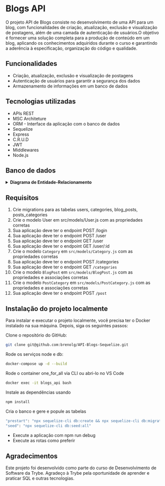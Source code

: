 # Blogs API

O projeto API de Blogs consiste no desenvolvimento de uma API para um blog, com funcionalidades de criação, atualização, exclusão e visualização de postagens, além de uma camada de autenticação de usuários.O objetivo é fornecer uma solução completa para a produção de conteúdo em um blog, aplicando os conhecimentos adquiridos durante o curso e garantindo a aderência à especificação, organização do código e qualidade.

## Funcionalidades

- Criação, atualização, exclusão e visualização de postagens
- Autenticação de usuários para garantir a segurança dos dados
- Armazenamento de informações em um banco de dados

## Tecnologias utilizadas
- APIs REST
- MSC Architeture
- ORM - Interface da aplicação com o banco de dados
- Sequelize
- Express
- C.R.U.D
- JWT
- Middlewares
- Node.js

## Banco de dados
<details close>
    <summary><strong> Diagrama de Entidade-Relacionamento</strong></summary>
<img src='./api.png'>>
</details>

## Requisitos

1. Crie migrations para as tabelas users, categories, blog_posts, posts_categories
2. Crie o modelo User em src/models/User.js com as propriedades corretas
3. Sua aplicação deve ter o endpoint POST /login
4. Sua aplicação deve ter o endpoint POST /user
5. Sua aplicação deve ter o endpoint GET /user
6. Sua aplicação deve ter o endpoint GET /user/:id
7. Crie o modelo `Category` em `src/models/Category.js` com as propriedades corretas
8. Sua aplicação deve ter o endpoint POST /categories
9. Sua aplicação deve ter o endpoint GET `/categories`
10. Crie o modelo `BlogPost` em `src/models/BlogPost.js` com as propriedades e associações corretas
11. Crie o modelo `PostCategory` em `src/models/PostCategory.js` com as propriedades e associações corretas
12. Sua aplicação deve ter o endpoint POST `/post`
</details>

## Instalação do projeto localmente

Para instalar e executar o projeto localmente, você precisa ter o Docker instalado na sua máquina. Depois, siga os seguintes passos:

Clone o repositório do GitHub:
```bash
git clone git@github.com:brenolg/API-Blogs-Sequelize.git
```
Rode os serviços node e db:
```bash
docker-compose up -d --build
```
Rode o container one_for_all via CLI ou abri-lo no VS Code
```bash
docker exec -it blogs_api bash
```
  Instale as dependências usando
```bash
npm install
```
Cria o banco e gere e popule as tabelas
```bash
"prestart": "npx sequelize-cli db:create && npx sequelize-cli db:migrate"
"seed": "npx sequelize-cli db:seed:all"
```
- Execute a aplicação com npm run debug
- Execute as rotas como preferir

## Agradecimentos
Este projeto foi desenvolvido como parte do curso de Desenvolvimento de Software da Trybe. Agradeço à Trybe pela oportunidade de aprender e praticar SQL e outras tecnologias.
